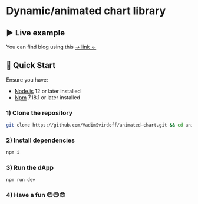 
# Dynamic/animated chart library

## ▶️ Live example

You can find blog using this [-> link <-](https://animated-chart.vercel.app/) 

## 🚀 Quick Start

Ensure you have:

- [Node.js](https://nodejs.org) 12 or later installed
- [Npm](https://www.npmjs.com/) 7.18.1  or later installed

### 1) Clone the repository

```bash
git clone https://github.com/VadimSvirdoff/animated-chart.git && cd animated-chart
```

### 2) Install dependencies

```bash
npm i
```

### 3) Run the dApp

```bash
npm run dev
```

### 4) Have a fun 😊😊😊